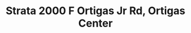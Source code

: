 ---
addr: ' F Ortigas Jr Rd, Ortigas Center'
city: Pasig
country: Philippines
description: F Ortigas Jr Rd, Ortigas Center Pasig City Pasig
id: 4b8e1268f964a5208a1733e3
lat: 14.587260508251573
lng: 121.06256916110533
title: Strata 2000 F Ortigas Jr Rd, Ortigas Center
venue: Strata 2000
---